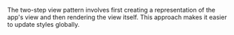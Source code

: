 The two-step view pattern involves first creating a representation of the app's view and then rendering the view itself. This approach makes it easier to update styles globally.